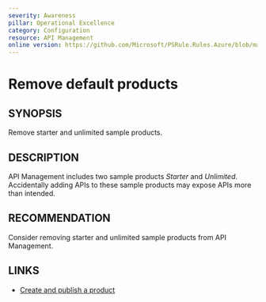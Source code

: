 ```yaml
---
severity: Awareness
pillar: Operational Excellence
category: Configuration
resource: API Management
online version: https://github.com/Microsoft/PSRule.Rules.Azure/blob/main/docs/rules/en/Azure.APIM.SampleProducts.md
---
```


# Remove default products

## SYNOPSIS

Remove starter and unlimited sample products.

## DESCRIPTION

API Management includes two sample products _Starter_ and _Unlimited_.
Accidentally adding APIs to these sample products may expose APIs more than intended.

## RECOMMENDATION

Consider removing starter and unlimited sample products from API Management.

## LINKS

- [Create and publish a product](https://docs.microsoft.com/en-us/azure/api-management/api-management-howto-add-products)
